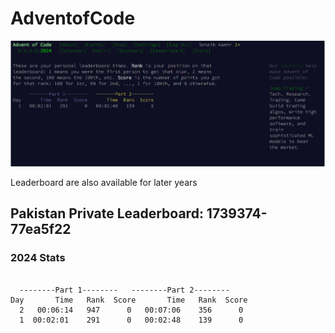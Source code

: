 




# AdventofCode

![Image of Views](https://github.com/SohaibAamir28/AdventOfCode2024/blob/main/2024/01/day1.png)

Leaderboard are also available for later years
## Pakistan Private Leaderboard: 1739374-77ea5f22

### 2024 Stats
```

  --------Part 1--------   --------Part 2--------
Day       Time   Rank  Score       Time   Rank  Score
  2   00:06:14   947      0   00:07:06    356      0
  1  00:02:01    291      0   00:02:48    139      0
 

```
